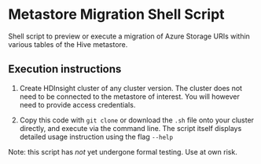 # Metastore Migration Shell Script
Shell script to preview or execute a migration of Azure Storage URIs within various tables of the Hive metastore. 

## Execution instructions

1. Create HDInsight cluster of any cluster version. The cluster does not need to be connected to the metastore of interest. You will however need to provide access credentials.

2. Copy this code with `git clone` or download the `.sh` file onto your cluster directly, and execute via the command line. The script itself displays detailed usage instruction using the flag `--help`

Note: this script has *not* yet undergone formal testing. Use at own risk.
